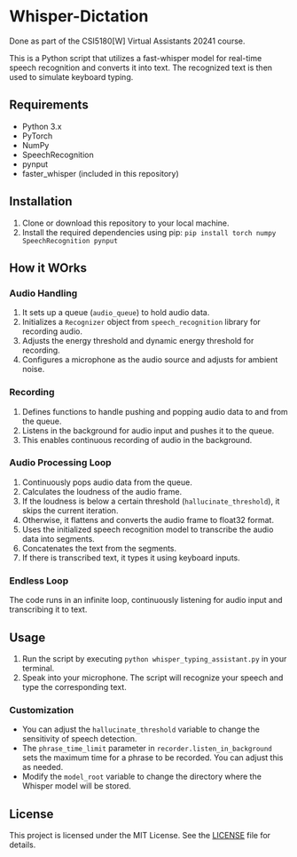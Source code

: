 # Whisper-Dictation
Done as part of the CSI5180[W] Virtual Assistants 20241 course.

This is a Python script that utilizes a fast-whisper model for real-time speech recognition and converts it into text. The recognized text is then used to simulate keyboard typing.

## Requirements

- Python 3.x
- PyTorch
- NumPy
- SpeechRecognition
- pynput
- faster_whisper (included in this repository)

## Installation

1. Clone or download this repository to your local machine.
2. Install the required dependencies using pip:
`pip install torch numpy SpeechRecognition pynput`

## How it WOrks

### Audio Handling
1. It sets up a queue (`audio_queue`) to hold audio data.
2. Initializes a `Recognizer` object from `speech_recognition` library for recording audio.
3. Adjusts the energy threshold and dynamic energy threshold for recording.
4. Configures a microphone as the audio source and adjusts for ambient noise.

### Recording
1. Defines functions to handle pushing and popping audio data to and from the queue.
2. Listens in the background for audio input and pushes it to the queue.
3. This enables continuous recording of audio in the background.

### Audio Processing Loop
1. Continuously pops audio data from the queue.
2. Calculates the loudness of the audio frame.
3. If the loudness is below a certain threshold (`hallucinate_threshold`), it skips the current iteration.
4. Otherwise, it flattens and converts the audio frame to float32 format.
5. Uses the initialized speech recognition model to transcribe the audio data into segments.
6. Concatenates the text from the segments.
7. If there is transcribed text, it types it using keyboard inputs.

### Endless Loop
The code runs in an infinite loop, continuously listening for audio input and transcribing it to text.


## Usage

1. Run the script by executing `python whisper_typing_assistant.py` in your terminal.
2. Speak into your microphone. The script will recognize your speech and type the corresponding text.

### Customization

- You can adjust the `hallucinate_threshold` variable to change the sensitivity of speech detection.
- The `phrase_time_limit` parameter in `recorder.listen_in_background` sets the maximum time for a phrase to be recorded. You can adjust this as needed.
- Modify the `model_root` variable to change the directory where the Whisper model will be stored.

## License

This project is licensed under the MIT License. See the [LICENSE](LICENSE) file for details.
